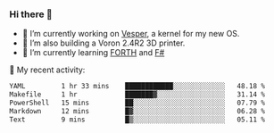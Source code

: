 ### Hi there 👋

<!--
**berkus/berkus** is a ✨ _special_ ✨ repository because its `README.md` (this file) appears on your GitHub profile.

Here are some ideas to get you started:

- 🔭 I’m currently working on ...
- 🌱 I’m currently learning ...
- 👯 I’m looking to collaborate on ...
- 🤔 I’m looking for help with ...
- 💬 Ask me about ...
- 📫 How to reach me: ...
- 😄 Pronouns: ...
- ⚡ Fun fact: ...
-->

- 🔭 I’m currently working on [Vesper](https://github.com/metta-systems/vesper), a kernel for my new OS.
- 🔭 I’m also building a Voron 2.4R2 3D printer.
- 🌱 I’m currently learning [FORTH](http://forth.com/starting-forth/) and [F#](https://fsharpforfunandprofit.com/)

💼 My recent activity:

<!--START_SECTION:waka-->

```txt
YAML         1 hr 33 mins    ████████████░░░░░░░░░░░░░   48.18 %
Makefile     1 hr            ███████▓░░░░░░░░░░░░░░░░░   31.14 %
PowerShell   15 mins         ██░░░░░░░░░░░░░░░░░░░░░░░   07.79 %
Markdown     12 mins         █▓░░░░░░░░░░░░░░░░░░░░░░░   06.28 %
Text         9 mins          █▒░░░░░░░░░░░░░░░░░░░░░░░   05.11 %
```

<!--END_SECTION:waka-->
